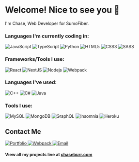 <h1>Welcome! Nice to see you 🤙</h1>

<p>I'm Chase, Web Developer for SumoFiber.</p>

<!-- ![visitors](https://visitor-badge.glitch.me/badge?page_id=${}) -->
<!-- ${your.username}.${your.repo.id} -->


<h3>Languages I'm currently coding in:</h3>
<p>
  <img alt="JavaScript" src="https://img.shields.io/badge/JavaScript-f1c40f?style=flat-square&logo=javascript&logoColor=ecf0f1" /> 
  <img alt="TypeScript" src="https://img.shields.io/badge/TypeScript-007ACC?style=flat-square&logo=typescript&logoColor=white" />
  <img alt="Python" src="https://img.shields.io/badge/Python-3776AB?style=flat-square&logo=python&logoColor=white" />
  <img alt="HTML5" src="https://img.shields.io/badge/HTML5-E34F26?style=flat-square&logo=html5&logoColor=white" />
  <img alt="CSS3" src="https://img.shields.io/badge/CSS3-1572B6?style=flat-square&logo=css3&logoColor=white" />
  <img alt="SASS" src="https://img.shields.io/badge/SASS/SCSS-f368e0?style=flat-square&logo=sass&logoColor=white" />
</p>

<h3>Frameworks/Tools I use:</h3>
<p>
  <img alt="React" src="https://img.shields.io/badge/React-2f3640.svg?style=flat-square&logo=react&logoColor=3498db" /> 
  <img alt="NextJS" src="https://img.shields.io/badge/Next-2f3640?style=flat-square&logo=next.js&logoColor=white" />
  <img alt="Nodejs" src="https://img.shields.io/badge/-Nodejs-43853d?style=flat-square&logo=Node.js&logoColor=white" />
  <img alt="Webpack" src="https://img.shields.io/badge/-Webpack-48dbfb?style=flat-square&logo=webpack&logoColor=white" /> 
  
</p>

<h3>Languages I've used:</h3>
<p>
  <img alt="C++" src="https://img.shields.io/badge/C++-%2300599C.svg?style=flat-square&logo=c%2B%2B&logoColor=white" />
  <img alt="C#" src="https://img.shields.io/badge/C%23-%23239120.svg?style=flat-square&logo=c-sharp&logoColor=white" />
  <img alt="Java" src="https://img.shields.io/badge/java-%23ED8B00.svg?style=flat-square&logo=java&logoColor=white" />
</p>

<h3>Tools I use:</h3>
<p>
  <img alt="MySQL" src="https://img.shields.io/badge/MySQL-2e86de?style=flat-square&logo=mysql&logoColor=white" />
  <img alt="MongoDB" src="https://img.shields.io/badge/-MongoDB-13aa52?style=flat-square&logo=mongodb&logoColor=white" />
  <img alt="GraphQL" src="https://img.shields.io/badge/-GraphQL-E10098?style=flat-square&logo=graphql&logoColor=white" />
  <img alt="Insomnia" src="https://img.shields.io/badge/-Insomnia-5849BE?style=flat-square&logo=insomnia&logoColor=white" />
  <img alt="Heroku" src="https://img.shields.io/badge/-Heroku-430098?style=flat-square&logo=heroku&logoColor=white" />
</p>

<h2>Contact Me</h2>

<p>
  <a href="https://www.chaseburr.com/" target="_blank">
    <img alt="Portfolio" src="https://img.shields.io/badge/-Portfolio-8e44ad?style=for-the-badge" /> 
  <a/>
    
  <a href="https://www.linkedin.com/in/chaseburr/" target="_blank">
    <img alt="Webpack" src="https://img.shields.io/badge/LinkedIn-0077B5?style=for-the-badge&logo=linkedin&logoColor=white" /> 
  </a>
    
  <a href="mailto:chase@burr.dev">
    <img alt="Email" src="https://img.shields.io/badge/Email-e84118?style=for-the-badge&logo=gmail&logoColor=white" /> 
  </a>
  
  
  
<!--   <img src="https://www.flaticon.com/svg/vstatic/svg/1946/1946488.svg?token=exp=1612116757~hmac=9aa2dbe4e4dc77328ef724dcdd7a18ac" alt="Website" height="40" /> -->
</p>

<h4>View all my projects live at <a href="https://chaseburr.com/">chaseburr.com</a></h4>
